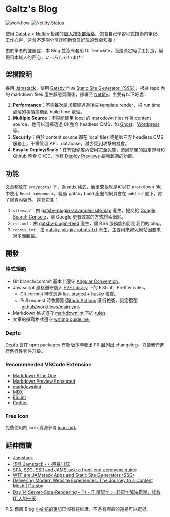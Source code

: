 # Galtz's Blog

![workflow](https://github.com/YogaPan/blog/actions/workflows/main.yml/badge.svg) [![Netlify Status](https://api.netlify.com/api/v1/badges/c79a41a9-ce41-4dc1-8044-08b07292e7b5/deploy-status)](https://app.netlify.com/sites/galtz/deploys)

使用 [Gatsby](https://www.gatsbyjs.com) + [Netlify](https://www.netlify.com) 搭建的[個人技術部落格](https://galtz.netlify.app/)，包含自己學習程式技術的筆記、工作心得，還會不定期分享好吃新奇又好玩的音樂知識！

由於筆者的強迫症，本 Blog 並沒有套用 UI Template，而是決定純手工打造，展現日本職人的匠心，いっらしゃいませ！

## 架構說明

採用 [Jamstack](https://jamstack.org)，使用 [Gatsby](https://www.gatsbyjs.com/) 作為 [Static Site Generator（SSG）](https://www.gatsbyjs.com/docs/glossary/static-site-generator/)，根據 repo 內的 markdown files 產生靜態頁面後，部署至 [Netlify](https://www.netlify.com)。主要有以下好處：

1. **Performance**：不需每次請求都經過過後端 template render，把 run time 處理的事情提前到 build time 處理。
2. **Multiple Source**：不只能使用 local 的 markdown files 作為 content source，也可以選擇透過 CI 整合 headless CMS，如 [Ghost](https://ghost.org/)、[Wordpress](https://wordpress.com/) 等。
3. **Security**：由於 content source 都在 local files 或是第三方 headless CMS 服務上，不需管理 API、database，減少受到攻擊的機會。
4. **Easy to Deploy/Scale**：在有限額度內使用完全免費，透過簡單的設定即可和 Github 整合 CI/CD，也有 [Deploy Previews](https://docs.netlify.com/site-deploys/deploy-previews/) 這種超讚的功能。

## 功能

文章都放在 `src/posts/` 下，為 [mdx](https://mdxjs.com/) 格式，簡單來說就是可以在 markdown file 中使用 `React component`。經過 gatsby build 產出的網頁會在 `public/` 底下，除了網頁內容外，還會包含：

1. `sitemap/`：由 [gatsby-plugin-advanced-sitemap](https://www.gatsbyjs.com/plugins/gatsby-plugin-advanced-sitemap/) 產生，提交給 [Google Search Console](https://search.google.com/search-console/about)，讓 Google 更有效率的方式檢索網站。
2. `rss.xml`：由 [gatsby-plugin-feed](https://www.gatsbyjs.com/plugins/gatsby-plugin-feed/) 產生，讓 RSS 服務能夠訂閱我們的 blog。
3. `robots.txt`：由 [gatsby-plugin-robots-txt](https://www.gatsbyjs.com/plugins/gatsby-plugin-robots-txt/) 產生，主要用來避免網站因要求過多而超載。

## 開發

### 格式規範

- Git branch/commit 基本上遵守 [Angular Convention](https://github.com/angular/angular/blob/master/CONTRIBUTING.md)。
- Javascript 風格遵守個人 [F2E Library](https://github.com/YogaPan/f2e-library) 下的 ESLint、Prettier rules。
  - Git commit 時會透過 [lint-staged](https://github.com/okonet/lint-staged) + [husky](https://github.com/typicode/husky) 檢查。
  - Pull request 時會觸發 [Github Actions](https://github.com/features/actions) 進行檢查，設定檔在 [.github/workflows/main.yml](./.github/workflows/main.yml)。
- Markdown 格式遵守 [markdownlint](https://github.com/markdownlint/markdownlint) 下的 [rules](https://github.com/markdownlint/markdownlint/blob/master/docs/RULES.md)。
- 文章的撰寫格式遵守 [writing guideline](./docs/writing-guideline.md)。

### Depfu

[Depfu](https://depfu.com/) 會在 npm packages 有新版本時發出 PR 且列出 changelog，方便我們進行例行性套件升級。

### Recommended VSCode Extension

- [Markdown All in One](https://marketplace.visualstudio.com/items?itemName=yzhang.markdown-all-in-one)
- [Markdown Preview Enhanced](https://marketplace.visualstudio.com/items?itemName=shd101wyy.markdown-preview-enhanced)
- [markdownlint](https://marketplace.visualstudio.com/items?itemName=DavidAnson.vscode-markdownlint)
- [MDX](https://marketplace.visualstudio.com/items?itemName=silvenon.mdx)
- [ESLint](https://marketplace.visualstudio.com/items?itemName=dbaeumer.vscode-eslint)
- [Prettier](https://marketplace.visualstudio.com/items?itemName=esbenp.prettier-vscode)

### Free Icon

免費使用的 icon 資源參考 [icon.md](./docs/icon.md)。

## 延伸閱讀

- [Jamstack](https://jamstack.org/)
- [淺談 Jamstack - 小隊員日誌](https://leoner.wordpress.com/2020/05/01/淺談-jamstack/)
- [SPA, SSG, SSR and JAMStack: a front-end acronyms guide](https://levelup.gitconnected.com/spa-ssg-ssr-and-jamstack-a-front-end-acronyms-guide-6add9543f24d)
- [WTF are JAMstack Apps and Static Site Generators (SSG)](https://dev.to/vincentntang/wtf-are-jamstack-apps-and-static-site-generators-ssg-56if)
- [Delivering Modern Website Experiences: The Journey to a Content Mesh | Gatsby](https://www.gatsbyjs.com/blog/2018-10-04-journey-to-the-content-mesh/)
- [Day 14  Server-Side-Rendering - (1) - iT 邦幫忙::一起幫忙解決難題，拯救 IT 人的一天](https://ithelp.ithome.com.tw/articles/10244948)

P.S. 舊版 Blog [小蛇蛇的筆記](https://yogapan.github.io/)已沒有在維護，不過有興趣的還是可以逛逛。
